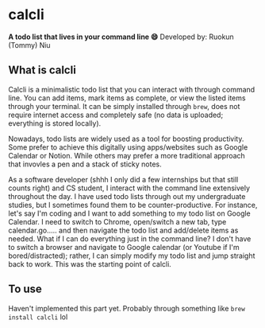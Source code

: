 # calcli
**A todo list that lives in your command line :smile:**
Developed by: Ruokun (Tommy) Niu

## What is calcli
Calcli is a minimalistic todo list that you can interact with through command line. You can add items, mark items as complete, or view the listed items through your terminal. It can be simply installed through `brew`, does not require internet access and completely safe (no data is uploaded; everything is stored locally).

Nowadays, todo lists are widely used as a tool for boosting productivity. Some prefer to achieve this digitally using apps/websites such as Google Calendar or Notion. While others may prefer a more traditional approach that invovles a pen and a stack of sticky notes.

As a software developer (shhh I only did a few internships but that still counts right) and CS student, I interact with the command line extensively throughout the day. I have used todo lists through out my undergraduate studies, but I sometimes found them to be counter-productive. For instance, let's say I'm coding and I want to add something to my todo list on Google Calendar. I need to switch to Chrome, open/switch a new tab, type calendar.go..... and then navigate the todo list and add/delete items as needed. What if I can do everything just in the command line? I don't have to switch a browser and navigate to Google calendar (or Youtube if I'm bored/distracted); rather, I can simply modify my todo list and jump straight back to work. This was the starting point of calcli.

## To use
Haven't implemented this part yet. Probably through something like `brew install calcli` lol
